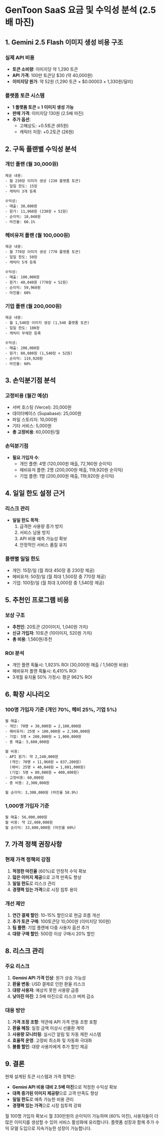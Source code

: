 # GenToon SaaS 요금 및 수익성 분석 (2.5배 마진)

## 1. Gemini 2.5 Flash 이미지 생성 비용 구조

### 실제 API 비용
- **토큰 소비량**: 이미지당 약 1,290 토큰
- **API 가격**: 100만 토큰당 $30 (약 40,000원)
- **이미지당 원가**: 약 52원 (1,290 토큰 × $0.00003 × 1,330원/달러)

### 플랫폼 토큰 시스템
- **1 플랫폼 토큰 = 1 이미지 생성 가능**
- **판매 가격**: 이미지당 130원 (2.5배 마진)
- **추가 옵션**:
  - 고해상도: +0.5토큰 (65원)
  - 캐릭터 저장: +0.2토큰 (26원)

## 2. 구독 플랜별 수익성 분석

### 개인 플랜 (월 30,000원)
```
제공 내용:
- 월 230장 이미지 생성 (230 플랫폼 토큰)
- 일일 한도: 15장
- 캐릭터 3개 등록

수익성:
- 매출: 30,000원
- 원가: 11,960원 (230장 × 52원)
- 순이익: 18,040원
- 마진율: 60.1%
```

### 헤비유저 플랜 (월 100,000원)
```
제공 내용:
- 월 770장 이미지 생성 (770 플랫폼 토큰)
- 일일 한도: 50장
- 캐릭터 5개 등록

수익성:
- 매출: 100,000원
- 원가: 40,040원 (770장 × 52원)
- 순이익: 59,960원
- 마진율: 60%
```

### 기업 플랜 (월 200,000원)
```
제공 내용:
- 월 1,540장 이미지 생성 (1,540 플랫폼 토큰)
- 일일 한도: 100장
- 캐릭터 무제한 등록

수익성:
- 매출: 200,000원
- 원가: 80,080원 (1,540장 × 52원)
- 순이익: 119,920원
- 마진율: 60%
```

## 3. 손익분기점 분석

### 고정비용 (월간 예상)
- 서버 호스팅 (Vercel): 20,000원
- 데이터베이스 (Supabase): 25,000원
- 파일 스토리지: 10,000원
- 기타 서비스: 5,000원
- **총 고정비용**: 60,000원/월

### 손익분기점
- **필요 가입자 수**: 
  - 개인 플랜: 4명 (120,000원 매출, 72,160원 순이익)
  - 헤비유저 플랜: 2명 (200,000원 매출, 119,920원 순이익)
  - 기업 플랜: 1명 (200,000원 매출, 119,920원 순이익)

## 4. 일일 한도 설정 근거

### 리스크 관리
- **일일 한도 목적**:
  1. 급격한 사용량 증가 방지
  2. 서비스 남용 방지
  3. API 비용 예측 가능성 확보
  4. 안정적인 서비스 품질 유지

### 플랜별 일일 한도
- 개인: 15장/일 (월 최대 450장 중 230장 제공)
- 헤비유저: 50장/일 (월 최대 1,500장 중 770장 제공)
- 기업: 100장/일 (월 최대 3,000장 중 1,540장 제공)

## 5. 추천인 프로그램 비용

### 보상 구조
- **추천인**: 20토큰 (20이미지, 1,040원 가치)
- **신규 가입자**: 10토큰 (10이미지, 520원 가치)
- **총 비용**: 1,560원/추천

### ROI 분석
- 개인 플랜 획듍시: 1,923% ROI (30,000원 매출 / 1,560원 비용)
- 헤비유저 플랜 획듍시: 6,410% ROI
- 3개월 유지율 50% 가정시: 평균 962% ROI

## 6. 확장 시나리오

### 100명 가입자 기준 (개인 70%, 헤비 25%, 기업 5%)
```
월 매출:
- 개인: 70명 × 30,000원 = 2,100,000원
- 헤비유저: 25명 × 100,000원 = 2,500,000원
- 기업: 5명 × 200,000원 = 1,000,000원
- 총 매출: 5,600,000원

월 비용:
- API 원가: 약 2,240,000원
  (개인: 70명 × 11,960원 = 837,200원)
  (헤비: 25명 × 40,040원 = 1,001,000원)
  (기업: 5명 × 80,080원 = 400,400원)
- 고정비용: 60,000원
- 총 비용: 2,300,000원

월 순이익: 3,300,000원 (마진율 58.9%)
```

### 1,000명 가입자 기준
```
월 매출: 56,000,000원
월 비용: 약 22,400,000원
월 순이익: 33,600,000원 (마진율 60%)
```

## 7. 가격 정책 권장사항

### 현재 가격 정책의 강점
1. **적정한 마진율** (60%)로 안정적 수익 확보
2. **많은 이미지 제공**으로 고객 만족도 향상
3. **일일 한도**로 리스크 관리
4. **경쟁력 있는 가격**으로 시장 침투 용이

### 개선 제안
1. **연간 결제 할인**: 10-15% 할인으로 현금 흐름 개선
2. **추가 토큰 구매**: 100토큰당 10,000원 (이미지당 100원)
3. **팀 플랜**: 기업 플랜에 다중 사용자 옵션 추가
4. **대량 구매 할인**: 500장 이상 구매시 20% 할인

## 8. 리스크 관리

### 주요 리스크
1. **Gemini API 가격 인상**: 원가 상승 가능성
2. **환율 변동**: USD 결제로 인한 환율 리스크
3. **대량 사용자**: 예상치 못한 사용량 급증
4. **낮아진 마진**: 2.5배 마진으로 리스크 버퍼 감소

### 대응 방안
1. **가격 조정 조항**: 약관에 API 가격 연동 조항 포함
2. **환율 헤징**: 일정 금액 이상시 선물환 계약
3. **사용량 모니터링**: 실시간 알림 및 자동 제한 시스템
4. **효율적 운영**: 고정비 최소화 및 자동화 극대화
5. **볼륨 할인**: 대량 사용자에게 추가 할인 제공

## 9. 결론

현재 설계된 토큰 시스템과 가격 정책은:
- **Gemini API 비용 대비 2.5배 마진**으로 적정한 수익성 확보
- **대폭 증가된 이미지 제공량**으로 고객 만족도 향상
- **일일 한도**로 예측 가능한 비용 관리
- **경쟁력 있는 가격**으로 시장 침투력 강화

월 100명 가입자 확보시 월 330만원의 순이익이 가능하며 (60% 마진),
사용자들이 더 많은 이미지를 생성할 수 있어 서비스 활성화에 유리합니다.
플랫폼 성장과 함께 추가 수익 모델 도입으로 지속가능한 성장이 가능합니다.